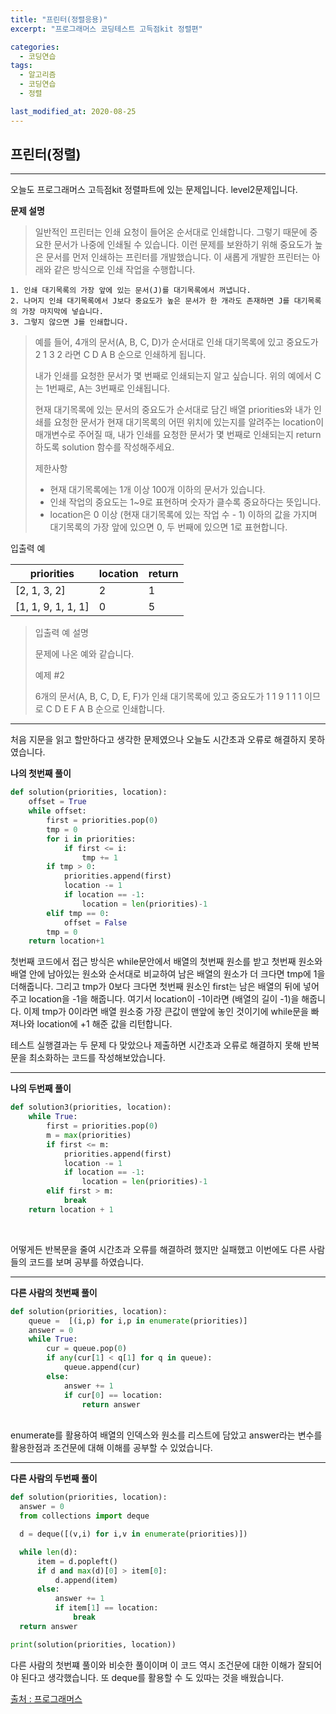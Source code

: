 ```yaml
---
title: "프린터(정렬응용)"
excerpt: "프로그래머스 코딩테스트 고득점kit 정렬편"

categories:
  - 코딩연습
tags:
  - 알고리즘
  - 코딩연습
  - 정렬

last_modified_at: 2020-08-25
---
```

## 프린터(정렬)
---
오늘도 프로그래머스 고득점kit 정렬파트에 있는 문제입니다. level2문제입니다.

**문제 설명**

> 일반적인 프린터는 인쇄 요청이 들어온 순서대로 인쇄합니다. 그렇기 때문에 중요한 문서가 나중에 인쇄될 수 있습니다. 이런 문제를 보완하기 위해 중요도가 높은 문서를 먼저 인쇄하는 프린터를 개발했습니다. 이 새롭게 개발한 프린터는 아래와 같은 방식으로 인쇄 작업을 수행합니다.
>
```
1. 인쇄 대기목록의 가장 앞에 있는 문서(J)를 대기목록에서 꺼냅니다.
2. 나머지 인쇄 대기목록에서 J보다 중요도가 높은 문서가 한 개라도 존재하면 J를 대기목록의 가장 마지막에 넣습니다.
3. 그렇지 않으면 J를 인쇄합니다.
```
>
>예를 들어, 4개의 문서(A, B, C, D)가 순서대로 인쇄 대기목록에 있고 중요도가 2 1 3 2 라면 C D A B 순으로 인쇄하게 됩니다.
>
>내가 인쇄를 요청한 문서가 몇 번째로 인쇄되는지 알고 싶습니다. 위의 예에서 C는 1번째로, A는 3번째로 인쇄됩니다.
>
>현재 대기목록에 있는 문서의 중요도가 순서대로 담긴 배열 priorities와 내가 인쇄를 요청한 문서가 현재 대기목록의 어떤 위치에 있는지를 알려주는 location이 매개변수로 주어질 때, 내가 인쇄를 요청한 문서가 몇 번째로 인쇄되는지 return 하도록 solution 함수를 작성해주세요.
>
>제한사항
> - 현재 대기목록에는 1개 이상 100개 이하의 문서가 있습니다.
> - 인쇄 작업의 중요도는 1~9로 표현하며 숫자가 클수록 중요하다는 뜻입니다.
> - location은 0 이상 (현재 대기목록에 있는 작업 수 - 1) 이하의 값을 가지며 대기목록의 가장 앞에 있으면 0, 두 번째에 있으면 1로 표현합니다.
>

입출력 예

|priorities|location|return|
|----------|--------|------|
|\[2, 1, 3, 2]|2|1|
|\[1, 1, 9, 1, 1, 1]|0|5|

> 입출력 예 설명
>
>문제에 나온 예와 같습니다.
>
>예제 #2
>
>6개의 문서(A, B, C, D, E, F)가 인쇄 대기목록에 있고 중요도가 1 1 9 1 1 1 이므로 C D E F A B 순으로 인쇄합니다.

***
처음 지문을 읽고 할만하다고 생각한 문제였으나 오늘도 시간초과 오류로 해결하지 못하였습니다.

**나의 첫번째 풀이**
```python
def solution(priorities, location):
    offset = True
    while offset:
        first = priorities.pop(0)
        tmp = 0
        for i in priorities:
            if first <= i:
                tmp += 1
        if tmp > 0:
            priorities.append(first)
            location -= 1
            if location == -1:
                location = len(priorities)-1
        elif tmp == 0:
            offset = False
        tmp = 0
    return location+1

```
첫번째 코드에서 접근 방식은 while문안에서 배열의 첫번째 원소를 받고 첫번째 원소와 배열 안에 남아있는 원소와 순서대로 비교하여 남은 배열의 원소가 더 크다면 tmp에 1을 더해줍니다. 그리고 tmp가 0보다 크다면 첫번째 원소인 first는 남은 배열의 뒤에 넣어주고 location을 -1을 해줍니다. 여기서 location이 -1이라면 (배열의 길이 -1)을 해줍니다. 이제 tmp가 0이라면 배열 원소중 가장 큰값이 맨앞에 놓인 것이기에 while문을 빠져나와 location에 +1 해준 값을 리턴합니다.

테스트 실행결과는 두 문제 다 맞았으나 제출하면 시간초과 오류로 해결하지 못해 반복문을 최소화하는 코드를 작성해보았습니다.


---

**나의 두번째 풀이**
```python
def solution3(priorities, location):
    while True:
        first = priorities.pop(0)
        m = max(priorities)
        if first <= m:
            priorities.append(first)
            location -= 1
            if location == -1:
                location = len(priorities)-1
        elif first > m:
            break
    return location + 1

```
<br>

어떻게든 반복문을 줄여 시간초과 오류를 해결하려 했지만 실패했고 이번에도 다른 사람들의 코드를 보며 공부를 하였습니다.

---

**다른 사람의 첫번째 풀이**
```python
def solution(priorities, location):
    queue =  [(i,p) for i,p in enumerate(priorities)]
    answer = 0
    while True:
        cur = queue.pop(0)
        if any(cur[1] < q[1] for q in queue):
            queue.append(cur)
        else:
            answer += 1
            if cur[0] == location:
                return answer

```
<br>
enumerate를 활용하여 배열의 인덱스와 원소를 리스트에 담았고 answer라는 변수를 활용한점과 조건문에 대해 이해를 공부할 수 있었습니다.

---

**다른 사람의 두번째 풀이**
```python
def solution(priorities, location):
  answer = 0
  from collections import deque

  d = deque([(v,i) for i,v in enumerate(priorities)])

  while len(d):
      item = d.popleft()
      if d and max(d)[0] > item[0]:
          d.append(item)
      else:
          answer += 1
          if item[1] == location:
              break
  return answer

print(solution(priorities, location))
```
다른 사람의 첫번쨰 풀이와 비슷한 풀이이며 이 코드 역시 조건문에 대한 이해가 잘되어야 된다고 생각했습니다. 또 deque를 활용할 수 도 있따는 것을 배웠습니다.



[출처 : 프로그래머스](https://programmers.co.kr/learn/challenges?selected_part_id=12081)

